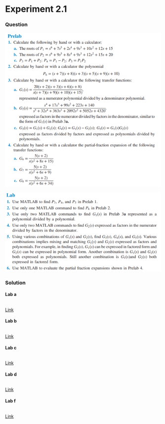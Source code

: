 # Experiment 2.1
### Question
![Experiment-2-1-Prelab](https://github.com/Offliners/NTNU-ME-Automatic-Control-Lab/blob/master/Week%203/Experiment-2-1/Experiment-2-1-Prelab.PNG)

![Experiment-2-1-Lab](https://github.com/Offliners/NTNU-ME-Automatic-Control-Lab/blob/master/Week%203/Experiment-2-1/Experiment-2-1-Lab.PNG)
### Solution
#### Lab a
```labtlab

```
[Link](Experiment_2_1_a.m)

#### Lab b
```labtlab

```
[Link](Experiment_2_1_b.m)

#### Lab c
```labtlab

```
[Link](Experiment_2_1_c.m)

#### Lab d
```labtlab

```
[Link](Experiment_2_1_d.m)

#### Lab f
```labtlab

```
[Link](Experiment_2_1_f.m)

